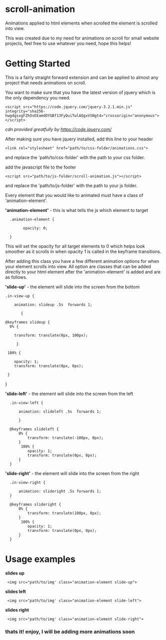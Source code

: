 # scroll-animation
Animations applied to html elements when scrolled the element is scrolled into view.

This was created due to my need for animations on scroll for small website projects, feel free to use whatever you need, hope this helps!

# Getting Started
This is a fairly straight forward extension and can be applied to almost any project that needs animations on scroll.

You want to make sure that you have the latest version of jquery which is the only dependency you need.

    <script src="https://code.jquery.com/jquery-3.2.1.min.js" integrity="sha256-hwg4gsxgFZhOsEEamdOYGBf13FyQuiTwlAQgxVSNgt4="crossorigin="anonymous"></script>

*cdn provided greatfully by https://code.jquery.com/*

After making sure you have jquery installed, add this line to your header

    <link rel="stylesheet" href="path/to/css-folder/animations.css">

and replace the 'path/to/css-folder' with the path to your css folder.

add the javascript file to the footer 

    <script src="path/to/js-folder/scroll-animation.js"></script>

and replace the 'path/to/js-folder' with the path to your js folder.

Every element that you would like to animated must have a class of 'animation-element'.

**'animation-element'** - this is what tells the js which element to target

      .animation-element {
      
            opacity: 0;
      
      }
      
This will set the opacity for all target elements to 0 which helps look smoother as it scrolls in when opacity 1 is called in the keyframe transitions.

After adding this class you have a few different animation options for when your element scrolls into view.  All option are classes that can be added directly to your html element after the 'animation-element' is added and are as follows.

**'slide-up'** - the element will slide into the screen from the bottom

    .in-view-up {
    
        animation: slideup .5s  forwards 1;
        
           {

    @keyframes slideup {
      0% {
      
        transform: translate(0px, 100px);
        
         }
         
     100% {
     
        opacity: 1;
        transform: translate(0px, 0px);
        
     } 
   }

**'slide-left'** - the element will slide into the screen from the left

      .in-view-left {
          
          animation: slideleft .5s  forwards 1;
          
          }

      @keyframes slideleft {
          0% {
              transform: translate(-100px, 0px);      
          }
           100% {
              opacity: 1;
              transform: translate(0px, 0px);   
          } 
      }

**'slide-right'** - the element will slide into the screen from the right

      .in-view-right {

          animation: slideright .5s forwards 1;
      }

      @keyframes slideright {
          0% {
              transform: translate(100px, 0px);      
          }
           100% {
              opacity: 1;
              transform: translate(0px, 0px);   
          } 
      }
      
      
 # Usage examples
 
 **slides up**
 
     <img src="path/to/img' class="animation-element slide-up">

 **slides left**

     <img src="path/to/img' class="animation-element slide-left">
     
  **slides right**
  
     <img src="path/to/img' class="animation-element slide-right">
     
### thats it! enjoy, I will be adding more animations soon 
